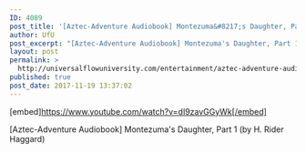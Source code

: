 ```yaml
---
ID: 4089
post_title: '[Aztec-Adventure Audiobook] Montezuma&#8217;s Daughter, Part 1 (by H. Rider Haggard)'
author: UfU
post_excerpt: "[Aztec-Adventure Audiobook] Montezuma's Daughter, Part 1 (by H. Rider Haggard)"
layout: post
permalink: >
  http://universalflowuniversity.com/entertainment/aztec-adventure-audiobook-montezumas-daughter-part-1-by-h-rider-haggard/
published: true
post_date: 2017-11-19 13:37:02
---
```

[embed]https://www.youtube.com/watch?v=dI9zavGGyWk[/embed]<br>
<p>[Aztec-Adventure Audiobook] Montezuma's Daughter, Part 1 (by H. Rider Haggard)</p>